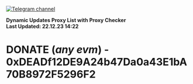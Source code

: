 [![Telegram channel](https://img.shields.io/endpoint?url=https://runkit.io/damiankrawczyk/telegram-badge/branches/master?url=https://t.me/n4z4v0d)](https://t.me/n4z4v0d) 

**Dynamic Updates Proxy List with Proxy Checker**  
**Last Updated: 22.12.23 14:22**

# DONATE (_any evm_) - 0xDEADf12DE9A24b47Da0a43E1bA70B8972F5296F2
